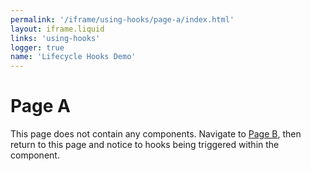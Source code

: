 ```yaml
---
permalink: '/iframe/using-hooks/page-a/index.html'
layout: iframe.liquid
links: 'using-hooks'
logger: true
name: 'Lifecycle Hooks Demo'
---
```


# Page A

This page does not contain any components. Navigate to [Page B](/iframe/using-hooks/page-b/), then return to this page and notice to hooks being triggered within the component.
